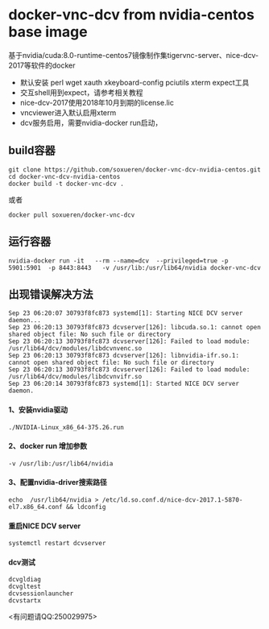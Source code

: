 # docker-vnc-dcv from nvidia-centos base image
基于nvidia/cuda:8.0-runtime-centos7镜像制作集tigervnc-server、nice-dcv-2017等软件的docker
- 默认安装 perl wget xauth xkeyboard-config  pciutils xterm expect工具
- 交互shell用到expect，请参考相关教程
- nice-dcv-2017使用2018年10月到期的license.lic
- vncviewer进入默认启用xterm
- dcv服务启用，需要nvidia-docker run启动，
## build容器
```
git clone https://github.com/soxueren/docker-vnc-dcv-nvidia-centos.git
cd docker-vnc-dcv-nvidia-centos
docker build -t docker-vnc-dcv .
```
或者
```
docker pull soxueren/docker-vnc-dcv
```
## 运行容器
```
nvidia-docker run -it   --rm --name=dcv  --privileged=true -p 5901:5901  -p 8443:8443   -v /usr/lib:/usr/lib64/nvidia docker-vnc-dcv
```
## 出现错误解决方法
```
Sep 23 06:20:07 30793f8fc873 systemd[1]: Starting NICE DCV server daemon...
Sep 23 06:20:13 30793f8fc873 dcvserver[126]: libcuda.so.1: cannot open shared object file: No such file or directory
Sep 23 06:20:13 30793f8fc873 dcvserver[126]: Failed to load module: /usr/lib64/dcv/modules/libdcvnvenc.so
Sep 23 06:20:13 30793f8fc873 dcvserver[126]: libnvidia-ifr.so.1: cannot open shared object file: No such file or directory
Sep 23 06:20:13 30793f8fc873 dcvserver[126]: Failed to load module: /usr/lib64/dcv/modules/libdcvnvifr.so
Sep 23 06:20:14 30793f8fc873 systemd[1]: Started NICE DCV server daemon.
```
#### 1、安装nvidia驱动
```
./NVIDIA-Linux_x86_64-375.26.run
```
#### 2、docker run 增加参数
```
-v /usr/lib:/usr/lib64/nvidia 
```
#### 3、配置nvidia-driver搜索路径
```
echo  /usr/lib64/nvidia > /etc/ld.so.conf.d/nice-dcv-2017.1-5870-el7.x86_64.conf && ldconfig
```
#### 重启NICE DCV server
```
systemctl restart dcvserver
```
#### dcv测试
```
dcvgldiag
dcvgltest
dcvsessionlauncher
dcvstartx
```
<有问题请QQ:250029975>
